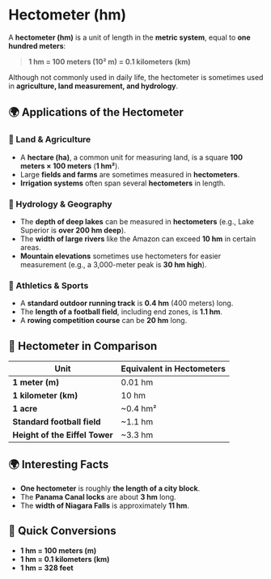 # Hectometer (hm)

A **hectometer (hm)** is a unit of length in the **metric system**, equal to **one hundred meters**:

> **1 hm = 100 meters (10² m) = 0.1 kilometers (km)**

Although not commonly used in daily life, the hectometer is sometimes used in **agriculture, land measurement, and hydrology**.

## 🌍 Applications of the Hectometer

### **🔹 Land & Agriculture**
- A **hectare (ha)**, a common unit for measuring land, is a square **100 meters × 100 meters** (**1 hm²**).
- Large **fields and farms** are sometimes measured in **hectometers**.
- **Irrigation systems** often span several **hectometers** in length.

### **🔹 Hydrology & Geography**
- The **depth of deep lakes** can be measured in **hectometers** (e.g., Lake Superior is **over 200 hm deep**).
- The **width of large rivers** like the Amazon can exceed **10 hm** in certain areas.
- **Mountain elevations** sometimes use hectometers for easier measurement (e.g., a 3,000-meter peak is **30 hm high**).

### **🔹 Athletics & Sports**
- A **standard outdoor running track** is **0.4 hm** (400 meters) long.
- The **length of a football field**, including end zones, is **1.1 hm**.
- A **rowing competition course** can be **20 hm** long.

## 📏 Hectometer in Comparison

| Unit | Equivalent in Hectometers |
|------|--------------------------|
| **1 meter (m)** | 0.01 hm |
| **1 kilometer (km)** | 10 hm |
| **1 acre** | ~0.4 hm² |
| **Standard football field** | ~1.1 hm |
| **Height of the Eiffel Tower** | ~3.3 hm |

## 🌍 Interesting Facts
- **One hectometer** is roughly **the length of a city block**.
- The **Panama Canal locks** are about **3 hm** long.
- The **width of Niagara Falls** is approximately **11 hm**.

## 🔄 Quick Conversions
- **1 hm = 100 meters (m)**
- **1 hm = 0.1 kilometers (km)**
- **1 hm = 328 feet**